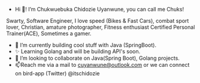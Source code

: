 -  Hi 👋! I’m Chukwuebuka Chidozie Uyanwune, you can call me Chuks!


Swarty, Software Engineer, I love speed (Bikes & Fast Cars), combat sport lover, Christian,
amature photographer, Fitness enthusiast Certified Personal Trainer(ACE), Sometimes a gamer.

- 🌱 I’m currently building cool stuff with Java (SpringBoot).
- ✨ Learning Golang and will be building API's soon.
- 💞️ I’m looking to collaborate on Java(Spring Boot), Golang projects.
- 📫Reach me via a mail to cuyanwune@outlook.com or we can connect on bird-app (Twitter) @itschidozie
 
<!---
⚡ Fun fact: 
CodaGott/CodaGott is a ✨ special ✨ repository because its `README.md` (this file) appears on your GitHub profile.
You can click the Preview link to take a look at your changes.
--->
